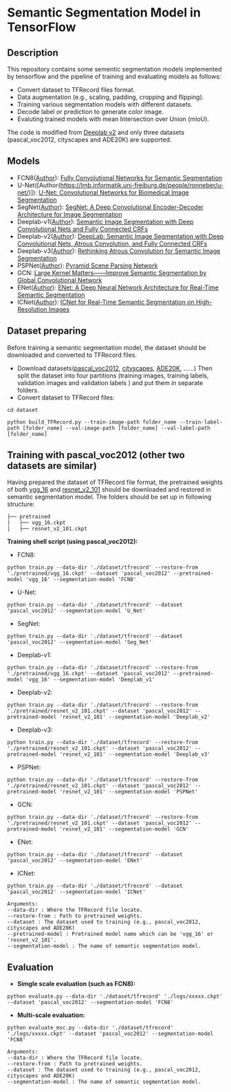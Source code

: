 # Semantic Segmentation Model in TensorFlow

## Description
This repository contains some sementic segmentation models implemented by tensorflow and the pipeline of training and evaluating models as follows:
- Convert dataset to TFRecord files format.
- Data augmentation (e.g., scaling, padding, cropping and flipping).
- Training various segmentation models with different datasets.
- Decode label or prediction to generate color image. 
- Evaluting trained models with mean Intersection over Union (mIoU).

The code is modified from [Deeplab v2](https://github.com/DrSleep/tensorflow-deeplab-resnet) and only three datasets (pascal_voc2012, cityscapes and ADE20K) are supported.

## Models
- FCN8([Author](https://github.com/shelhamer/fcn.berkeleyvision.org)): [Fully Convolutional Networks for Semantic Segmentation](https://arxiv.org/abs/1411.4038)
- U-Net([Author(https://lmb.informatik.uni-freiburg.de/people/ronneber/u-net/)]): [U-Net: Convolutional Networks for Biomedical Image Segmentation](https://arxiv.org/abs/1505.04597)
- SegNet([Author](https://github.com/alexgkendall/SegNet-Tutorial)): [SegNet: A Deep Convolutional Encoder-Decoder Architecture for Image Segmentation](https://arxiv.org/abs/1511.00561)
- Deeplab-v1([Author](http://liangchiehchen.com/projects/DeepLab-LargeFOV.html)): [Semantic Image Segmentation with Deep Convolutional Nets and Fully Connected CRFs](https://arxiv.org/abs/1412.7062)
- Deeplab-v2([Author](http://liangchiehchen.com/projects/DeepLabv2_resnet.html)): [DeepLab: Semantic Image Segmentation with Deep Convolutional Nets, Atrous Convolution, and Fully Connected CRFs](https://arxiv.org/abs/1606.00915)
- Deeplab-v3([Author](https://github.com/sthalles/deeplab_v3)): [Rethinking Atrous Convolution for Semantic Image Segmentation](https://arxiv.org/abs/1706.05587)
- PSPNet([Author](https://github.com/hszhao/PSPNet)): [Pyramid Scene Parsing Network](https://arxiv.org/abs/1612.01105)
- GCN: [Large Kernel Matters——Improve Semantic Segmentation by Global Convolutional Network](https://arxiv.org/abs/1703.02719)
- ENet([Author](https://github.com/TimoSaemann/ENet)): [ENet: A Deep Neural Network Architecture for Real-Time Semantic Segmentation](https://arxiv.org/abs/1606.02147)
- ICNet([Author](https://github.com/hszhao/ICNet)): [ICNet for Real-Time Semantic Segmentation on High-Resolution Images](https://arxiv.org/abs/1704.08545)

## Dataset preparing
Before training a semantic segmentation model, the dataset should be downloaded and converted to TFRecord files. 
- Download datasets([pascal_voc2012](http://host.robots.ox.ac.uk/pascal/VOC/voc2012/index.html), [cityscapes](https://www.cityscapes-dataset.com/dataset-overview/#features), [ADE20K](http://groups.csail.mit.edu/vision/datasets/ADE20K/), ......)
Then split the dataset into four partitions (training images, training labels, validation images and validation labels ) and put them in separate folders.
- Convert dataset to TFRecord files:
```
cd dataset

python build_TFRecord.py --train-image-path folder_name --train-label-path [folder_name] --val-image-path [folder_name] --val-label-path [folder_name]
```

## Training with pascal_voc2012 (other two datasets are similar)
Having prepared the dataset of TFRecord file format, the pretrained weights of both [vgg_16](https://github.com/tensorflow/models/tree/master/research/slim) and [resnet_v2_101](https://github.com/tensorflow/models/tree/master/research/slim) should be downloaded and restored in semantic segmentation model. The folders should be set up in following structure:

    ├── pretrained                   
    |   ├── vgg_16.ckpt
    |   ├── resnet_v2_101.ckpt

**Training shell script (using pascal_voc2012):**
- FCN8: 

```python train.py --data-dir './dataset/tfrecord' --restore-from './pretrained/vgg_16.ckpt' --dataset 'pascal_voc2012' --pretrained-model 'vgg_16' --segmentation-model 'FCN8'```

- U-Net: 

```python train.py --data-dir './dataset/tfrecord' --dataset 'pascal_voc2012' --segmentation-model 'U_Net'```

- SegNet: 

```python train.py --data-dir './dataset/tfrecord' --dataset 'pascal_voc2012' --segmentation-model 'Seg_Net'```

- Deeplab-v1: 

```python train.py --data-dir './dataset/tfrecord' --restore-from './pretrained/vgg_16.ckpt' --dataset 'pascal_voc2012' --pretrained-model 'vgg_16' --segmentation-model 'Deeplab_v1'```

- Deeplab-v2: 

```python train.py --data-dir './dataset/tfrecord' --restore-from './pretrained/resnet_v2_101.ckpt' --dataset 'pascal_voc2012' --pretrained-model 'resnet_v2_101' --segmentation-model 'Deeplab_v2'```

- Deeplab-v3:

```python train.py --data-dir './dataset/tfrecord' --restore-from './pretrained/resnet_v2_101.ckpt' --dataset 'pascal_voc2012' --pretrained-model 'resnet_v2_101' --segmentation-model 'Deeplab_v3'```

- PSPNet: 

```python train.py --data-dir './dataset/tfrecord' --restore-from './pretrained/resnet_v2_101.ckpt' --dataset 'pascal_voc2012' --pretrained-model 'resnet_v2_101' --segmentation-model 'PSPNet'```

- GCN: 

```python train.py --data-dir './dataset/tfrecord' --restore-from './pretrained/resnet_v2_101.ckpt' --dataset 'pascal_voc2012' --pretrained-model 'resnet_v2_101' --segmentation-model 'GCN'```

- ENet: 

```python train.py --data-dir './dataset/tfrecord' --dataset 'pascal_voc2012' --segmentation-model 'ENet'```

- ICNet: 

```python train.py --data-dir './dataset/tfrecord' --dataset 'pascal_voc2012' --segmentation-model 'ICNet'```

```
Arguments:
--data-dir : Where the TFRecord file locate.
--restore-from : Path to pretrained weights.
--dataset : The dataset used to training (e.g., pascal_voc2012, cityscapes and ADE20K)
--pretrained-model : Pretrained model name which can be 'vgg_16' or 'resnet_v2_101'.
--segmentation-model : The name of semantic segmentation model.

```

## Evaluation
- **Simgle scale evaluation (such as FCN8):**

```
python evaluate.py --data-dir './dataset/tfrecord' './logs/xxxxx.ckpt' --dataset 'pascal_voc2012' --segmentation-model 'FCN8'
```

- **Multi-scale evaluation:**

```
python evaluate_msc.py --data-dir './dataset/tfrecord' './logs/xxxxx.ckpt' --dataset 'pascal_voc2012' --segmentation-model 'FCN8'
```

```
Arguments:
--data-dir : Where the TFRecord file locate.
--restore-from : Path to pretrained weights.
--dataset : The dataset used to training (e.g., pascal_voc2012, cityscapes and ADE20K)
--segmentation-model : The name of semantic segmentation model.

```



